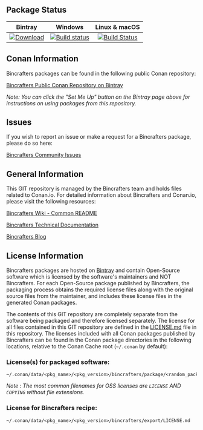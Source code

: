 ## Package Status

| Bintray | Windows | Linux & macOS |
|:--------:|:---------:|:-----------------:|
|[ ![Download](https://api.bintray.com/packages/sixten-hilborn/public-conan/libmikmod%3Asixten-hilborn/images/download.svg) ](https://bintray.com/sixten-hilborn/public-conan/libmikmod%3Asixten-hilborn/_latestVersion)|[![Build status](https://ci.appveyor.com/api/projects/status/uuqlrvtm9vd8q800/branch/stable/3.3.11.1?svg=true)](https://ci.appveyor.com/project/sixten-hilborn/conan-libmikmod/branch/stable/3.3.11.1)|[![Build Status](https://travis-ci.org/sixten-hilborn/conan-libmikmod.svg?branch=stable/3.3.11.1)](https://travis-ci.org/sixten-hilborn/conan-libmikmod)|

## Conan Information

Bincrafters packages can be found in the following public Conan repository:

[Bincrafters Public Conan Repository on Bintray](https://bintray.com/bincrafters/public-conan)

*Note: You can click the "Set Me Up" button on the Bintray page above for instructions on using packages from this repository.*

## Issues

If you wish to report an issue or make a request for a Bincrafters package, please do so here:

[Bincrafters Community Issues](https://github.com/bincrafters/community/issues)

## General Information

This GIT repository is managed by the Bincrafters team and holds files related to Conan.io.  For detailed information about Bincrafters and Conan.io, please visit the following resources:

[Bincrafters Wiki - Common README](https://github.com/bincrafters/community/wiki/Common-README.md)

[Bincrafters Technical Documentation](http://bincrafters.readthedocs.io/en/latest/)

[Bincrafters Blog](https://bincrafters.github.io)

## License Information

Bincrafters packages are hosted on [Bintray](https://bintray.com) and contain Open-Source software which is licensed by the software's maintainers and NOT Bincrafters.  For each Open-Source package published by Bincrafters, the packaging process obtains the required license files along with the original source files from the maintainer, and includes these license files in the generated Conan packages.

The contents of this GIT repository are completely separate from the software being packaged and therefore licensed separately.  The license for all files contained in this GIT repository are defined in the [LICENSE.md](LICENSE.md) file in this repository.  The licenses included with all Conan packages published by Bincrafters can be found in the Conan package directories in the following locations, relative to the Conan Cache root (`~/.conan` by default):

### License(s) for packaged software:

    ~/.conan/data/<pkg_name>/<pkg_version>/bincrafters/package/<random_package_id>/license/<LICENSE_FILES_HERE>

*Note :   The most common filenames for OSS licenses are `LICENSE` AND `COPYING` without file extensions.*

### License for Bincrafters recipe:

    ~/.conan/data/<pkg_name>/<pkg_version>/bincrafters/export/LICENSE.md
